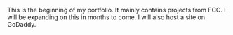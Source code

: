 This is the beginning of my portfolio. It mainly contains projects from FCC. I will be expanding on this in months to come. I will also host a site on GoDaddy.
